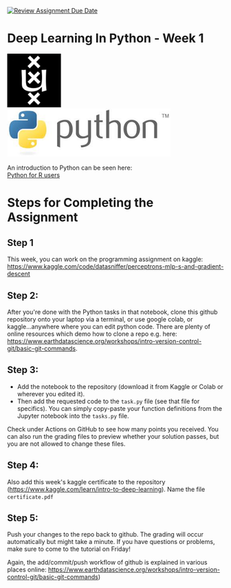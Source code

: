 [![Review Assignment Due Date](https://classroom.github.com/assets/deadline-readme-button-22041afd0340ce965d47ae6ef1cefeee28c7c493a6346c4f15d667ab976d596c.svg)](https://classroom.github.com/a/A2gdIMaV)

# Deep Learning In Python - Week 1

<img src="https://github.com/hannesrosenbusch/DLIP_Week1/blob/main/assets/uvalogo.svg.png?raw=true" width="125">    <img src="https://github.com/hannesrosenbusch/DLIP_Week1/blob/main/assets/pythonlogo.jpeg?raw=true" width="380">


An introduction to Python can be seen here: <br>
[Python for R users](https://youtube.com/playlist?list=PLq0cz82QvYapppmpXPYgS76VbHHKRIgbk)

# Steps for Completing the Assignment

## Step 1
This week, you can work on the programming assignment on kaggle:
<a href="https://www.kaggle.com/code/datasniffer/perceptrons-mlp-s-and-gradient-descent" target="_blank">https://www.kaggle.com/code/datasniffer/perceptrons-mlp-s-and-gradient-descent</a>

## Step 2:
After you're done with the Python tasks in that notebook, clone this github repository onto your laptop via a terminal, or use google colab, or kaggle...anywhere where you can edit python code.
There are plenty of online resources which demo how to clone a repo e.g. here: https://www.earthdatascience.org/workshops/intro-version-control-git/basic-git-commands. 

## Step 3: 

- Add the notebook to the repository (download it from Kaggle or Colab or wherever you edited it).
- Then add the requested code to the `task.py` file (see that file for specifics). You can simply copy-paste your function definitions from the Jupyter notebook into the `tasks.py` file.

Check under Actions on GitHub to see how many points you received. 
You can also run the grading files to preview whether your solution passes, but you are not allowed to change these files.

## Step 4:
Also add this week's kaggle certificate to the repository (https://www.kaggle.com/learn/intro-to-deep-learning). Name the file `certificate.pdf` 


## Step 5: 
Push your changes to the repo back to github. The grading will occur automatically but might take a minute. If you have questions or problems, make sure to come to the tutorial on Friday!

Again, the add/commit/push workflow of github is explained in various places online: https://www.earthdatascience.org/workshops/intro-version-control-git/basic-git-commands)
